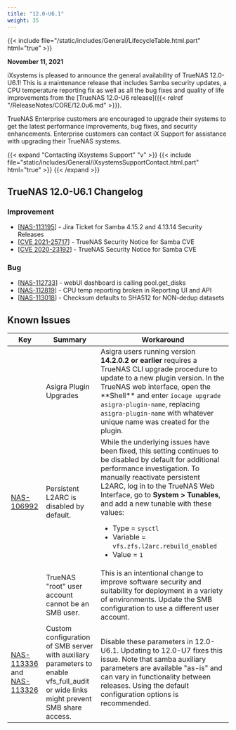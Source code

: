 ```yaml
---
title: "12.0-U6.1"
weight: 35
---
```


{{< include file="/static/includes/General/LifecycleTable.html.part" html="true" >}}

**November 11, 2021**

iXsystems is pleased to announce the general availability of TrueNAS 12.0-U6.1! This is a maintenance release that includes Samba security updates, a CPU temperature reporting fix as well as all the bug fixes and quality of life improvements from the [TrueNAS 12.0-U6 release]({{< relref "/ReleaseNotes/CORE/12.0u6.md" >}}).

TrueNAS Enterprise customers are encouraged to upgrade their systems to get the latest performance improvements, bug fixes, and security enhancements. Enterprise customers can contact iX Support for assistance with upgrading their TrueNAS systems.

{{< expand "Contacting iXsystems Support" "v" >}} {{< include file="static/includes/General/iXsystemsSupportContact.html.part" html="true" >}} {{< /expand >}}

## TrueNAS 12.0-U6.1 Changelog

### Improvement

<ul>
<li>[<a href='https://jira.ixsystems.com/browse/NAS-113195'>NAS-113195</a>] -         Jira Ticket for Samba 4.15.2 and 4.13.14 Security Releases
</li>
<li>[<a href='https://security.truenas.com/cves/2021-11-09-cve-2021-25717/'>CVE 2021-25717</a>] -         TrueNAS Security Notice for Samba CVE
</li>
<li>[<a href='https://security.truenas.com/cves/2021-11-09-cve-2020-23192/'>CVE 2020-23192</a>] -         TrueNAS Security Notice for Samba CVE
</li>
</ul>

### Bug

<ul>
<li>[<a href='https://jira.ixsystems.com/browse/NAS-112733'>NAS-112733</a>] -         webUI dashboard is calling pool.get_disks
</li>
<li>[<a href='https://jira.ixsystems.com/browse/NAS-112819'>NAS-112819</a>] -         CPU temp reporting broken in Reporting UI and API
</li>
<li>[<a href='https://jira.ixsystems.com/browse/NAS-113018'>NAS-113018</a>] -         Checksum defaults to SHA512 for NON-dedup datasets
</li>
</ul>

## Known Issues

<body class="ql-editor ql-editor-view" style="font-size:14px;">
  <html>
    <body>
      <table width="100%">
        <thead>
          <tr>
            <th>Key</th>
            <th>Summary</th>
            <th>Workaround</th>
          </tr>
        </thead>
        <tbody>
          <tr>
            <td></td>
            <td>Asigra Plugin Upgrades</td>
            <td>Asigra users running version <b>14.2.0.2 or earlier</b> requires a TrueNAS CLI upgrade procedure to update to a new plugin version. In the TrueNAS web interface, open the **Shell** and enter <code>iocage upgrade asigra-plugin-name</code>, replacing <code>asigra-plugin-name</code> with whatever unique name was created for the plugin.</td>
          </tr>
          <tr>
            <td><a href="https://jira.ixsystems.com/browse/NAS-106992" target="_blank">NAS-106992</a></td>
            <td>Persistent L2ARC is disabled by default.</td>
            <td>While the underlying issues have been fixed, this setting continues to be disabled by default for additional performance investigation. To manually reactivate persistent L2ARC, log in to the TrueNAS Web Interface, go to <b>System > Tunables</b>, and add a new tunable with these values:
                <ul>
                    <li>Type = <code>sysctl</code></li>
                    <li>Variable = <code>vfs.zfs.l2arc.rebuild_enabled</code></li>
                    <li>Value = <code>1</code></li>
                </ul>
            </td>
          </tr>
          <tr>
            <td></td>
            <td>TrueNAS "root" user account cannot be an SMB user.</td>
            <td>This is an intentional change to improve software security and suitability for deployment in a variety of environments. Update the SMB configuration to use a different user account.</td>
          </tr>
          <tr>
            <td><a href="https://jira.ixsystems.com/browse/NAS-113336" target="_blank">NAS-113336</a> and <a href="https://jira.ixsystems.com/browse/NAS-113326" target="_blank">NAS-113326</a></td>
            <td>Custom configuration of SMB server with auxiliary parameters to enable vfs_full_audit or wide links might prevent SMB share access.</td>
            <td>Disable these parameters in 12.0-U6.1. Updating to 12.0-U7 fixes this issue. Note that samba auxiliary parameters are available "as-is" and can vary in functionality between releases. Using the default configuration options is recommended.</td>
          </tr>
        </tbody>
      </table>
    </body>
  </html>



